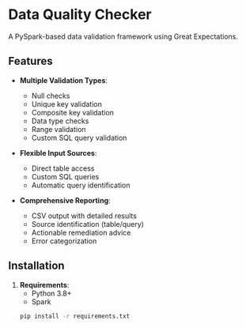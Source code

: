 # Data Quality Checker

A PySpark-based data validation framework using Great Expectations.

## Features

- **Multiple Validation Types**: 
  - Null checks
  - Unique key validation
  - Composite key validation
  - Data type checks
  - Range validation
  - Custom SQL query validation

- **Flexible Input Sources**:
  - Direct table access
  - Custom SQL queries
  - Automatic query identification

- **Comprehensive Reporting**:
  - CSV output with detailed results
  - Source identification (table/query)
  - Actionable remediation advice
  - Error categorization

## Installation

1. **Requirements**:
   - Python 3.8+
   - Spark
   ```bash
   pip install -r requirements.txt